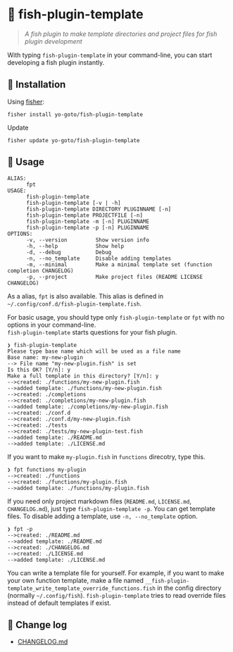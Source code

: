 # 🍤 fish-plugin-template
> *A fish plugin to make template directories and project files for fish plugin development*

With typing `fish-plugin-template` in your command-line, you can start developing a fish plugin instantly.

## 🎣 Installation

Using [fisher](https://github.com/jorgebucaran/fisher):

```console
fisher install yo-goto/fish-plugin-template
```

Update

```console
fisher update yo-goto/fish-plugin-template
```

## 🔦 Usage

```console
ALIAS:
      fpt
USAGE:
      fish-plugin-template
      fish-plugin-template [-v | -h]
      fish-plugin-template DIRECTORY PLUGINNAME [-n]
      fish-plugin-template PROJECTFILE [-n]
      fish-plugin-template -m [-n] PLUGINNAME
      fish-plugin-template -p [-n] PLUGINNAME
OPTIONS:
      -v, --version         Show version info
      -h, --help            Show help
      -d, --debug           Debug
      -n, --no_template     Disable adding templates
      -m, --minimal         Make a minimal template set (function completion CHANGELOG)
      -p, --project         Make project files (README LICENSE CHANGELOG)
```

As a alias, `fpt` is also available. This alias is defined in `~/.config/conf.d/fish-plugin-template.fish`.

For basic usage, you should type only `fish-plugin-template` or `fpt` with no options in your command-line.  
`fish-plugin-template` starts questions for your fish plugin.

```console
❯ fish-plugin-template
Please type base name which will be used as a file name
Base name: my-new-plugin
--> File name "my-new-plugin.fish" is set
Is this OK? [Y/n]: y
Make a full template in this directory? [Y/n]: y
-->created: ./functions/my-new-plugin.fish
-->added template: ./functions/my-new-plugin.fish
-->created: ./completions
-->created: ./completions/my-new-plugin.fish
-->added template: ./completions/my-new-plugin.fish
-->created: ./conf.d
-->created: ./conf.d/my-new-plugin.fish
-->created: ./tests
-->created: ./tests/my-new-plugin-test.fish
-->added template: ./README.md
-->added template: ./LICENSE.md
```

If you want to make `my-plugin.fish` in `functions` direcotry, type this.

```console
❯ fpt functions my-plugin
-->created: ./functions
-->created: ./functions/my-plugin.fish
-->added template: ./functions/my-plugin.fish
```

If you need only project markdown files (`README.md`, `LICENSE.md`, `CHANGELOG.md`), just type `fish-plugin-template -p`. You can get template files. To disable adding a template, use `-n, --no_template` option.

```console
❯ fpt -p
-->created: ./README.md
-->added template: ./README.md
-->created: ./CHANGELOG.md
-->created: ./LICENSE.md
-->added template: ./LICENSE.md
```

You can write a template file for yourself.
For example, if you want to make your own function template, make a file named `__fish-plugin-template_write_template_override_functions.fish` in the config directory (normally `~/.config/fish`). `fish-plugin-template` tries to read override files instead of default templates if exist.

## 🔖 Change log
- [CHANGELOG.md](/CHANGELOG.md)

